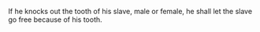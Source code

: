 If he knocks out the tooth of his slave, male or female, he shall let the slave go free because of his tooth.
